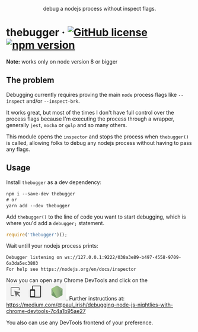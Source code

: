 <p align="center">
  debug a nodejs process without inspect flags.
</p>

# thebugger &middot; [![GitHub license](https://img.shields.io/badge/license-MIT-blue.svg)](https://github.com/fabiomcosta/thebugger/blob/master/LICENSE) [![npm version](https://badge.fury.io/js/thebugger.svg)](https://badge.fury.io/js/thebugger)

**Note:** works only on node version 8 or bigger

## The problem

Debugging currently requires proving the main `node` process flags like `--inspect`
and/or `--inspect-brk`.

It works great, but most of the times I don't have full control over the process
flags because I'm executing the process through a wrapper, generally `jest`,
`mocha` or `gulp` and so many others.

This module opens the `inspector` and stops the process when `thebugger()` is called,
allowing folks to debug any nodejs process without having to pass any flags.

## Usage

Install `thebugger` as a dev dependency:

```
npm i --save-dev thebugger
# or
yarn add --dev thebugger
```

Add `thebugger()` to the line of code you want to start debugging, which is
where you'd add a `debugger;` statement.

```js
require('thebugger')();
```

Wait untill your nodejs process prints:

```
Debugger listening on ws://127.0.0.1:9222/038a3e89-b497-4558-9709-6a3da5ec3803
For help see https://nodejs.org/en/docs/inspector
```

Now you can open any Chrome DevTools and click on the ![green nodejs icon](./assets/devtools_nodejs_icon.png).
Further instructions at: https://medium.com/@paul_irish/debugging-node-js-nightlies-with-chrome-devtools-7c4a1b95ae27

You also can use any DevTools frontend of your preference.
